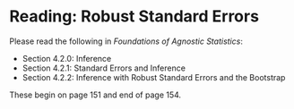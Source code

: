 # Reading: Robust Standard Errors 

Please read the following in *Foundations of Agnostic Statistics*: 

- Section 4.2.0: Inference 
- Section 4.2.1: Standard Errors and Inference 
- Section 4.2.2: Inference with Robust Standard Errors and the Bootstrap

These begin on page 151 and end of page 154. 

